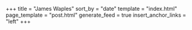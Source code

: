 +++
title = "James Waples"
sort_by = "date"
template = "index.html"
page_template = "post.html"
generate_feed = true
insert_anchor_links = "left"
+++
